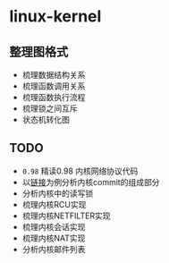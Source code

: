 # linux-kernel


## 整理图格式

* 梳理数据结构关系
* 梳理函数调用关系
* 梳理函数执行流程
* 梳理锁之间互斥
* 状态机转化图


## TODO

* `0.98` 精读0.98 内核网络协议代码
* 以[链接](https://git.kernel.org/pub/scm/linux/kernel/git/torvalds/linux.git/commit/?id=4f11ada10d0ad3fd53e2bd67806351de63a4f9c3)为例分析内核commit的组成部分
* 分析内核中的读写锁
* 梳理内核RCU实现
* 梳理内核NETFILTER实现
* 梳理内核会话实现
* 梳理内核NAT实现
* 分析内核邮件列表

